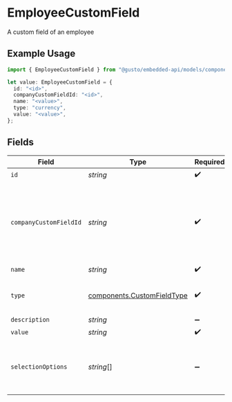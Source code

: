# EmployeeCustomField

A custom field of an employee

## Example Usage

```typescript
import { EmployeeCustomField } from "@gusto/embedded-api/models/components";

let value: EmployeeCustomField = {
  id: "<id>",
  companyCustomFieldId: "<id>",
  name: "<value>",
  type: "currency",
  value: "<value>",
};
```

## Fields

| Field                                                                             | Type                                                                              | Required                                                                          | Description                                                                       |
| --------------------------------------------------------------------------------- | --------------------------------------------------------------------------------- | --------------------------------------------------------------------------------- | --------------------------------------------------------------------------------- |
| `id`                                                                              | *string*                                                                          | :heavy_check_mark:                                                                | N/A                                                                               |
| `companyCustomFieldId`                                                            | *string*                                                                          | :heavy_check_mark:                                                                | This is the id of the response object from when you get the company custom fields |
| `name`                                                                            | *string*                                                                          | :heavy_check_mark:                                                                | N/A                                                                               |
| `type`                                                                            | [components.CustomFieldType](../../models/components/customfieldtype.md)          | :heavy_check_mark:                                                                | Input type for the custom field.                                                  |
| `description`                                                                     | *string*                                                                          | :heavy_minus_sign:                                                                | N/A                                                                               |
| `value`                                                                           | *string*                                                                          | :heavy_check_mark:                                                                | N/A                                                                               |
| `selectionOptions`                                                                | *string*[]                                                                        | :heavy_minus_sign:                                                                | An array of options for fields of type radio. Otherwise, null.                    |